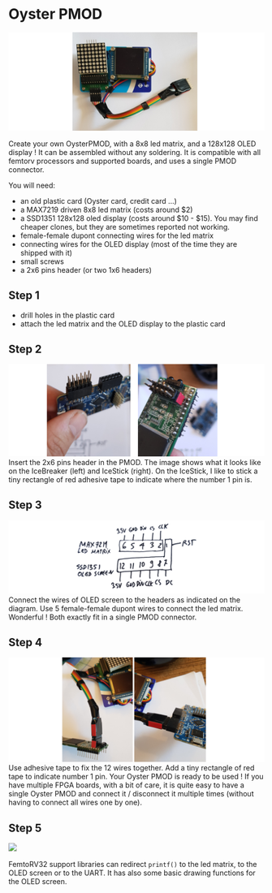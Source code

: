 Oyster PMOD
===========

![](Images/OysterPMOD.jpg)

Create your own OysterPMOD, with a 8x8 led matrix, and a 128x128 OLED
display ! It can be assembled without any soldering. It is compatible 
with all femtorv processors and supported boards, and uses a single 
PMOD connector.

You will need:
- an old plastic card (Oyster card, credit card ...)
- a MAX7219 driven 8x8 led matrix (costs around $2)
- a SSD1351 128x128 oled display (costs around $10 - $15). You may find 
  cheaper clones, but they are sometimes reported not working.
- female-female dupont connecting wires for the led matrix
- connecting wires for the OLED display (most of the time they are
  shipped with it)
- small screws
- a 2x6 pins header (or two 1x6 headers)

Step 1
------
  - drill holes in the plastic card
  - attach the led matrix and the OLED display to the plastic card


Step 2
------
![](Images/OysterPMOD_4.jpg)
Insert the 2x6 pins header in the PMOD. The image shows what it looks
like on the IceBreaker (left) and IceStick (right). On the IceStick, 
I like to stick a tiny rectangle of red adhesive tape to indicate where 
the number 1 pin is.

Step 3
------
![](Images/OysterPMOD_1.jpg)
Connect the wires of OLED screen to the headers as indicated on the
diagram. Use 5 female-female dupont wires to connect the led matrix. 
Wonderful ! Both exactly fit in a single PMOD connector.

Step 4
------
![](Images/OysterPMOD_3.jpg)
Use adhesive tape to fix the 12 wires together. Add a tiny rectangle of
red tape to indicate number 1 pin. Your Oyster PMOD is ready to be
used ! If you have multiple FPGA boards, with a bit of care, it is
quite easy to have a single Oyster PMOD and connect it / disconnect
it multiple times (without having to connect all wires one by one). 

Step 5
------
![](Images/OysterPMOD_demo.gif)

FemtoRV32 support libraries can redirect `printf()` to the led matrix,
to the OLED screen or to the UART. It has also some basic drawing
functions for the OLED screen. 


